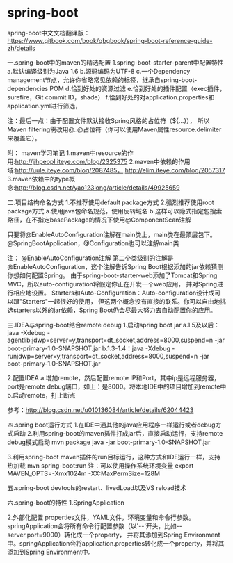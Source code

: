 # spring-boot
spring-boot中文文档翻译版：https://www.gitbook.com/book/qbgbook/spring-boot-reference-guide-zh/details

一.spring-boot中的maven的精选配置
1.spring-boot-starter-parent中配置特性
a.默认编译级别为Java 1.6
b.源码编码为UTF-8
c.一个Dependency management节点，允许你省略常见依赖的<version>标签，继承自spring-boot-dependencies POM
d.恰到好处的资源过滤
e.恰到好处的插件配置（exec插件，surefire，Git commit ID，shade）
f.恰到好处的对application.properties和application.yml进行筛选，

注：最后一点：由于配置文件默认接收Spring风格的占位符（${...}），
所以Maven filtering需改用@..@占位符（你可以使用Maven属性resource.delimiter来覆盖它）。

附：
maven学习笔记
1.maven中resource的作用:http://jjhpeopl.iteye.com/blog/2325375
2.maven中依赖的作用域:http://uule.iteye.com/blog/2087485，
http://elim.iteye.com/blog/2057317
3.maven依赖中的type概念:http://blog.csdn.net/yao123long/article/details/49925659

二.项目结构命名方式
1.不推荐使用default package方式
2.强烈推荐使用root package方式
a.使用java包命名规范，使用反转域名
b.这样可以隐式指定包搜索路径，在不指定basePackage的情况下使用@ComponentScan注解

只要将@EnableAutoConfiguration注解在main类上，main类在最顶层包下。
@SpringBootApplication，@Configuration也可以注解main类

注： 
@EnableAutoConfiguration注解
  第二个类级别的注解是@EnableAutoConfiguration，这个注解告诉Spring Boot根据添加的jar依赖猜测你想如何配置Spring。
由于spring-boot-starter-web添加了Tomcat和Spring MVC，所以auto-configuration将假定你正在开发一个web应用，
并对Spring进行相应地设置。
  Starters和Auto-Configuration：Auto-configuration设计成可以跟"Starters"一起很好的使用，
但这两个概念没有直接的联系。你可以自由地挑选starters以外的jar依赖，Spring Boot仍会尽最大努力去自动配置你的应用。


三.IDEA与spring-boot结合remote debug
1.启动spring boot jar
a.1.5及以后：java -Xdebug -agentlib:jdwp=server=y,transport=dt_socket,address=8000,suspend=n -jar boot-primary-1.0-SNAPSHOT.jar
b.1.3-1.4：java -Xdebug -runjdwp=server=y,transport=dt_socket,address=8000,suspend=n -jar boot-primary-1.0-SNAPSHOT.jar

2.配置IDEA
a.增加remote，然后配置remote IP和Port，其中ip是远程服务器，port是remote debug端口，如上：是8000。将本地IDE中的项目增加到remote中
b.启动remote，打上断点

参考：http://blog.csdn.net/u010136084/article/details/62044423


四.spring boot运行方式
1.在IDE中通其他的java应用程序一样运行或者debug方式启动
2.利用spring-boot的maven插件打成jar后，直接启动运行，支持remote debug模式启动
mvn package
java -jar boot-primary-1.0-SNAPSHOT.jar


3.利用spring-boot maven插件的run目标运行，这种方式和IDE运行一样，支持热加载
mvn spring-boot:run
注：可以使用操作系统环境变量
export MAVEN_OPTS=-Xmx1024m -XX:MaxPermSize=128M


五.spring-boot devtools的restart、livedLoad以及VS reload技术

六.spring-boot的特性
1.SpringApplication



2.外部化配置
properties文件，YAML文件，环境变量和命令行参数。springApplication会将所有命令行配置参数（以'--'开头，比如--server.port=9000）转化成一个property，
并将其添加到Spring Environment中。springApplication会将application.properties转化成一个property，并将其添加到Spring Environment中。








































































